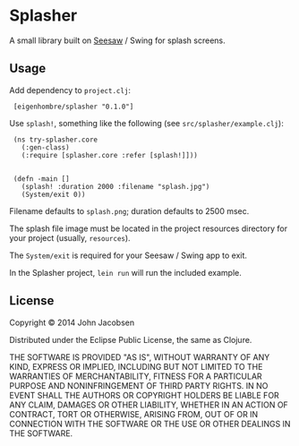 # Splasher

A small library built on [Seesaw](https://github.com/daveray/seesaw) /
Swing for splash screens.

## Usage

Add dependency to `project.clj`:

     [eigenhombre/splasher "0.1.0"]

Use `splash!`, something like the following (see `src/splasher/example.clj`):

     (ns try-splasher.core
       (:gen-class)
       (:require [splasher.core :refer [splash!]]))
     
     
     (defn -main []
       (splash! :duration 2000 :filename "splash.jpg")
       (System/exit 0))

Filename defaults to `splash.png`; duration defaults to 2500 msec.

The splash file image must be located in the project resources
directory for your project (usually, `resources`).

The `System/exit` is required for your Seesaw / Swing app to exit.

In the Splasher project, `lein run` will run the included example.

## License

Copyright © 2014 John Jacobsen

Distributed under the Eclipse Public License, the same as Clojure.

THE SOFTWARE IS PROVIDED "AS IS", WITHOUT WARRANTY OF ANY KIND,
EXPRESS OR IMPLIED, INCLUDING BUT NOT LIMITED TO THE WARRANTIES OF
MERCHANTABILITY, FITNESS FOR A PARTICULAR PURPOSE AND NONINFRINGEMENT
OF THIRD PARTY RIGHTS. IN NO EVENT SHALL THE AUTHORS OR COPYRIGHT
HOLDERS BE LIABLE FOR ANY CLAIM, DAMAGES OR OTHER LIABILITY, WHETHER
IN AN ACTION OF CONTRACT, TORT OR OTHERWISE, ARISING FROM, OUT OF OR
IN CONNECTION WITH THE SOFTWARE OR THE USE OR OTHER DEALINGS IN THE
SOFTWARE.